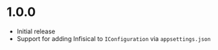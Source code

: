 # 1.0.0

- Initial release
- Support for adding Infisical to `IConfiguration` via `appsettings.json`
